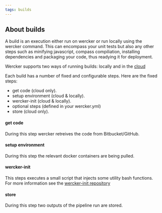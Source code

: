 ```yaml
---
tags: builds
---
```


## About builds

A build is an execution either run on wercker or run locally using the wercker 
command. This can encompass your unit tests but also any other steps such as 
minifying javascript, compass compiliation, installing dependencies and 
packaging your code, thus readying it for deployment.

Wercker supports two ways of running builds: locally and in the [cloud](/docs/build/cloud-builds.html)

Each build has a number of fixed and configurable steps. Here are the fixed steps:

* get code (cloud only). 
* setup environment (cloud & locally).
* wercker-init (cloud & locally). 
* optional steps (defined in your wercker.yml)
* store (cloud only).

#### get code
During this step wercker retreives the code from 
Bitbucket/GitHub.

#### setup environment
During this step the relevant docker 
containers are being pulled.

#### wercker-init
This steps executes a small script that injects some utility bash functions. 
For more information see the [wercker-init repository](https://github.com/wercker/wercker-init)

#### store
During this step two outputs of the pipeline run are stored.

